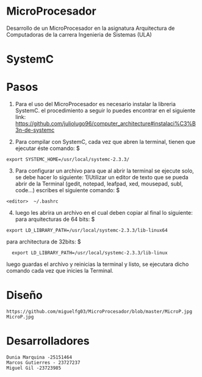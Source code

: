 # MicroProcesador
Desarrollo de un MicroProcesador en la asignatura Arquitectura de Computadoras de la carrera Ingenieria de Sistemas (ULA)

# SystemC
# Pasos
  1) Para el uso del MicroProcesador es necesario instalar la libreria SystemC. el procedimiento a seguir lo puedes encontrar en el siguiente link: https://github.com/juliolugo96/computer_architecture#instalaci%C3%B3n-de-systemc

  2) Para compilar con SystemC, cada vez que abren la terminal, tienen que ejecutar éste comando:
    $
    
    export SYSTEMC_HOME=/usr/local/systemc-2.3.3/
    
  3) Para configurar un archivo para que al abrir la terminal se ejecute solo, se debe hacer lo siguiente:
      1)Utilizar un editor de texto que se pueda abrir de la Terminal (gedit, notepad, leafpad, xed, mousepad, subl, code...)
      escribes el siguiente comando:
     $
      
    <editor>  ~/.bashrc
      
   4) luego les abrira un archivo en el cual deben copiar al final lo siguiente:
      para arquitecturas de 64 bits:
    $
      
    export LD_LIBRARY_PATH=/usr/local/systemc-2.3.3/lib-linux64
     
   para architectura de 32bits:
      $
      
      export LD_LIBRARY_PATH=/usr/local/systemc-2.3.3/lib-linux
      
   luego guardas el archivo y reinicias la terminal y listo, se ejecutara dicho comando cada vez que inicies la Terminal.
   
   # Diseño
    https://github.com/miguelfg03/MicroProcesador/blob/master/MicroP.jpg
    MicroP.jpg
   
   # Desarrolladores
    Dunia Marquina -25151464
    Marcos Gutierres - 23727237
    Miguel Gil -23723985
